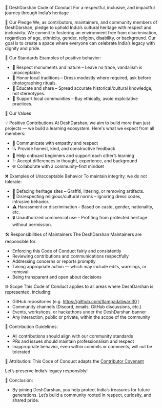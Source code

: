 🌄 DeshDarshan Code of Conduct
For a respectful, inclusive, and impactful journey through India’s heritage

🤝 Our Pledge
We, as contributors, maintainers, and community members of DeshDarshan, pledge to uphold India’s cultural heritage with respect and inclusivity. We commit to fostering an environment free from discrimination, regardless of age, ethnicity, gender, religion, disability, or background. Our goal is to create a space where everyone can celebrate India’s legacy with dignity and pride.

🚦 Our Standards
Examples of positive behavior:
- 💖 Respect monuments and nature – Leave no trace, vandalism is unacceptable.
- 🤝 Honor local traditions – Dress modestly where required, ask before photographing rituals.
- 📝 Educate and share – Spread accurate historical/cultural knowledge, not stereotypes.
- 🌱 Support local communities – Buy ethically, avoid exploitative practices.

🌱 Our Values

💡 Positive Contributions
At DeshDarshan, we aim to build more than just projects — we build a learning ecosystem. Here's what we expect from all members:
- 💬 Communicate with empathy and respect
- 🔍 Provide honest, kind, and constructive feedback
- 🤝 Help onboard beginners and support each other’s learning
- ✨ Accept differences in thought, experience, and background
- 🌐 Collaborate with a community-first mindset

❌ Examples of Unacceptable Behavior
To maintain integrity, we do not tolerate:
- 🚫 Defacing heritage sites – Graffiti, littering, or removing artifacts.
- 🛑 Disrespecting religious/cultural norms – Ignoring dress codes, intrusive behavior.
- ⚠️ Harassment or discrimination – Based on caste, gender, nationality, etc.
- 🔒 Unauthorized commercial use – Profiting from protected heritage without permission.

🛠️ Responsibilities of Maintainers
The DeshDarshan Maintainers are responsible for:
- Enforcing this Code of Conduct fairly and consistently
- Reviewing contributions and communications respectfully
- Addressing concerns or reports promptly
- Taking appropriate action — which may include edits, warnings, or removal
- Being transparent and open about decisions

🌐 Scope
This Code of Conduct applies to all areas where DeshDarshan is represented, including:
- GitHub repositories (e.g. https://github.com/Sampadatiwari30 )
- Community channels (Discord, emails, GitHub discussions, etc.)
- Events, workshops, or hackathons under the DeshDarshan banner
- Any interaction, public or private, within the scope of the community

🧾 Contribution Guidelines:
- All contributions should align with our community standards
- PRs and issues should maintain professionalism and respect
- Inappropriate behavior, even within commits or comments, will not be tolerated

📄 Attribution:
This Code of Conduct adapts the 
[Contributor Covenant](https://www.contributor-covenant.org/version/2/1/code_of_conduct/)

Let’s preserve India’s legacy responsibly!

🌟 Conclusion:
- By joining DeshDarshan, you help protect India’s treasures for future generations. Let’s build a community rooted in respect, curiosity, and shared pride. 
